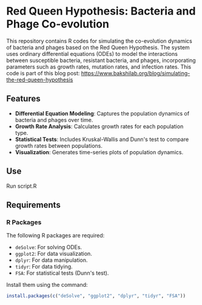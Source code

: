 # Red Queen Hypothesis: Bacteria and Phage Co-evolution

This repository contains R codes for simulating the co-evolution dynamics of bacteria and phages based on the Red Queen Hypothesis. The system uses ordinary differential equations (ODEs) to model the interactions between susceptible bacteria, resistant bacteria, and phages, incorporating parameters such as growth rates, mutation rates, and infection rates. This code is part of this blog post: https://www.bakshilab.org/blog/simulating-the-red-queen-hypothesis
## Features

- **Differential Equation Modeling**: Captures the population dynamics of bacteria and phages over time.
- **Growth Rate Analysis**: Calculates growth rates for each population type.
- **Statistical Tests**: Includes Kruskal-Wallis and Dunn's test to compare growth rates between populations.
- **Visualization**: Generates time-series plots of population dynamics.

## Use
Run script.R

## Requirements

### R Packages

The following R packages are required:
- `deSolve`: For solving ODEs.
- `ggplot2`: For data visualization.
- `dplyr`: For data manipulation.
- `tidyr`: For data tidying.
- `FSA`: For statistical tests (Dunn's test).

Install them using the command:
```r
install.packages(c("deSolve", "ggplot2", "dplyr", "tidyr", "FSA"))
